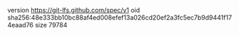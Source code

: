 version https://git-lfs.github.com/spec/v1
oid sha256:48e333bb10bc88af4ed008efef13a026cd20ef2a3fc5ec7b9d9441f174eaad76
size 79784
